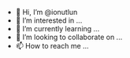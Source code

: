 - 👋 Hi, I’m @ionutlun
- 👀 I’m interested in ...
- 🌱 I’m currently learning ...
- 💞️ I’m looking to collaborate on ...
- 📫 How to reach me ...

<!---
ionutlun/ionutlun is a ✨ special ✨ repository because its `README.md` (this file) appears on your GitHub profile.
You can click the Preview link to take a look at your changes.
--->
